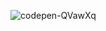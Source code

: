 ![codepen-QVawXq](https://github.com/JMBoulos12/animejs/assets/65892342/263b1bf7-09a5-4d8b-9f4c-88f644aa674d)
